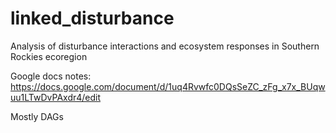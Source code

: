 # linked_disturbance
Analysis of disturbance interactions and ecosystem responses in Southern Rockies ecoregion

Google docs notes: https://docs.google.com/document/d/1uq4Rvwfc0DQsSeZC_zFg_x7x_BUqwuu1LTwDvPAxdr4/edit 

Mostly DAGs
